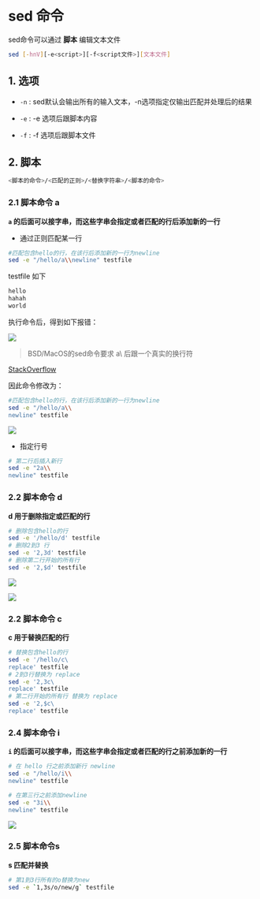 # sed 命令 

sed命令可以通过 **脚本** 编辑文本文件

```sh
sed [-hnV][-e<script>][-f<script文件>][文本文件]
```

## 1. 选项

- `-n` : sed默认会输出所有的输入文本，-n选项指定仅输出匹配并处理后的结果

- `-e` : -e 选项后跟脚本内容

- `-f` : -f 选项后跟脚本文件


## 2. 脚本

```sh
<脚本的命令>/<匹配的正则>/<替换字符串>/<脚本的命令>
```

### 2.1 脚本命令 a

**`a` 的后面可以接字串，而这些字串会指定或者匹配的行后添加新的一行**

- 通过正则匹配某一行

```sh 
#匹配包含hello的行，在该行后添加新的一行为newline
sed -e "/hello/a\\newline" testfile
```

testfile 如下
```txt
hello
hahah
world
```
执行命令后，得到如下报错：

![](https://pic.existorlive.cn/202203181510378.png)

> BSD/MacOS的sed命令要求 a\ 后跟一个真实的换行符

[StackOverflow](https://stackoverflow.com/questions/40843994/extra-characters-after-at-the-end-of-a-command)

因此命令修改为：
```sh
#匹配包含hello的行，在该行后添加新的一行为newline
sed -e "/hello/a\\
newline" testfile
```

![](https://pic.existorlive.cn/202203181513803.png)


- 指定行号

```sh 
# 第二行后插入新行
sed -e "2a\\
newline" testfile
```

### 2.2 脚本命令 d

**d 用于删除指定或匹配的行**

```sh
# 删除包含hello的行
sed -e '/hello/d' testfile 
# 删除2到3 行
sed -e '2,3d' testfile 
# 删除第二行开始的所有行
sed -e '2,$d' testfile 
```
![](https://pic.existorlive.cn/202203181532146.png)

![](https://pic.existorlive.cn/202203181533045.png)


### 2.2 脚本命令 c

**c 用于替换匹配的行**

```sh
# 替换包含hello的行
sed -e '/hello/c\
replace' testfile 
# 2到3行替换为 replace
sed -e '2,3c\
replace' testfile 
# 第二行开始的所有行 替换为 replace
sed -e '2,$c\
replace' testfile 
```

### 2.4 脚本命令 i

**`i` 的后面可以接字串，而这些字串会指定或者匹配的行之前添加新的一行**

```sh 
# 在 hello 行之前添加新行 newline
sed -e "/hello/i\\
newline" testfile

# 在第三行之前添加newline
sed -e "3i\\
newline" testfile
```

![](https://pic.existorlive.cn/202203181542676.png)

### 2.5 脚本命令s

**s 匹配并替换**

```sh
# 第1到3行所有的o替换为new
sed -e `1,3s/o/new/g` testfile
```

